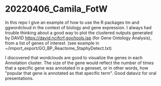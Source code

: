 # 20220406_Camila_FotW

In this repo I give an example of how to use the R packages tm and ggwordcloud in the context of biology and gene expression.
I always had trouble thinking about a good way to plot the clustered outputs generated by DAVID https://david.ncifcrf.gov/tools.jsp (for Gene Ontology Analysis), from a list of genes of interest.
(see example in ~/import_export/GO_BP_Reactome_StaphyDetect.txt)

I discovered that wordclouds are good to visualize the genes in each Annotation cluster. The size of the gene would reflect the number of times that a specific gene was annotated in a geneset, or in other words, how "popular that gene is annotated as that specific term".
Good dataviz for oral presentations.
